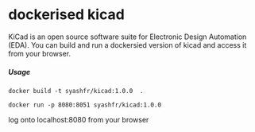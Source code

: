 # dockerised kicad

KiCad is an open source software suite for Electronic Design Automation (EDA). 
You can build and run a dockersied version of kicad and access it from your browser.

##### Usage 
    docker build -t syashfr/kicad:1.0.0  .

    docker run -p 8080:8051 syashfr/kicad:1.0.0 

log onto localhost:8080 from your browser
